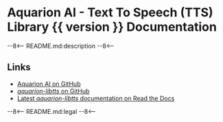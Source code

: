 # Aquarion AI - Text To Speech (TTS) Library {{ version }} Documentation

<!--
    SPDX-FileCopyrightText: 2025-present Krys Lawrence <aquarion.5.krystopher@spamgourmet.org>
    SPDX-License-Identifier: CC-BY-SA-4.0
-->

<!--
    aquarion-libtts documentation © 2025-present by Krys Lawrence is licensed under
    Creative Commons Attribution-ShareAlike 4.0 International. To view a copy of this
    license, visit <https://creativecommons.org/licenses/by-sa/4.0/>
-->

--8<--
README.md:description
--8<--

## Links

- [Aquarion AI on GitHub](https://github.com/aquarion-ai)
- [*aquarion-libtts* on GitHub](https://github.com/aquarion-ai/aquarion-libtts)
- [Latest *aquarion-libtts* documentation on Read the Docs](https://*aquarion-libtts*.readthedocs.io/en/latest/)
<!-- - [*aquarion-libtts* on PyPI](https://pypi.org) -->

--8<--
README.md:legal
--8<--

